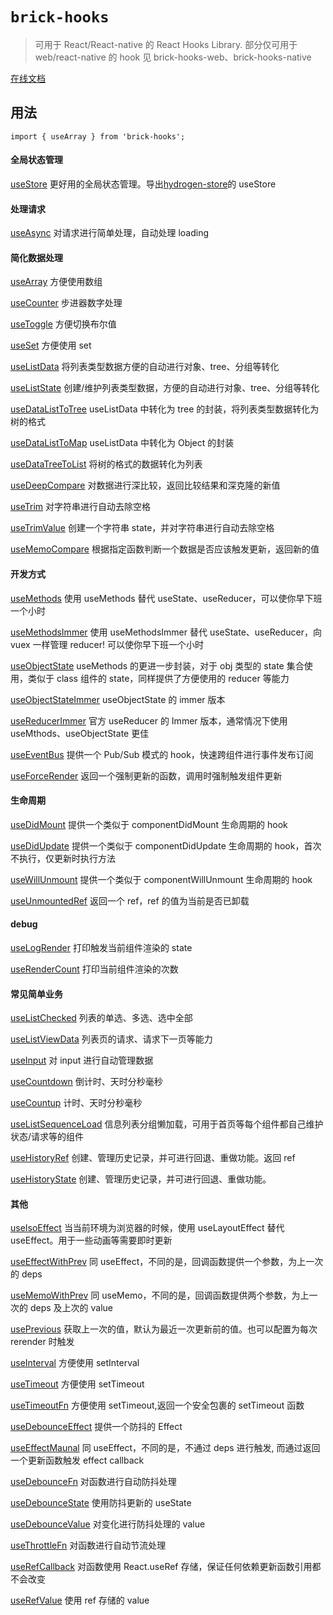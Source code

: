 # `brick-hooks`

> 可用于 React/React-native 的 React Hooks Library. 部分仅可用于 web/react-native 的 hook 见 brick-hooks-web、brick-hooks-native

[在线文档](https://mingneo.github.io/brick-hooks/)

## 用法

```
import { useArray } from 'brick-hooks';
```

#### 全局状态管理

[useStore](https://mingneo.github.io/brick-hooks/useStore) 更好用的全局状态管理。导出[hydrogen-store](https://github.com/MingNeo/hydrogen-store)的 useStore

#### 处理请求

[useAsync](https://mingneo.github.io/brick-hooks/useAsync) 对请求进行简单处理，自动处理 loading

#### 简化数据处理

[useArray](https://mingneo.github.io/brick-hooks/useArray) 方便使用数组

[useCounter](https://mingneo.github.io/brick-hooks/useCounter) 步进器数字处理

[useToggle](https://mingneo.github.io/brick-hooks/useToggle) 方便切换布尔值

[useSet](https://mingneo.github.io/brick-hooks/useSet) 方便使用 set

[useListData](https://mingneo.github.io/brick-hooks/useListData) 将列表类型数据方便的自动进行对象、tree、分组等转化

[useListState](https://mingneo.github.io/brick-hooks/useListState) 创建/维护列表类型数据，方便的自动进行对象、tree、分组等转化

[useDataListToTree](https://mingneo.github.io/brick-hooks/useDataListToTree) useListData 中转化为 tree 的封装，将列表类型数据转化为树的格式

[useDataListToMap](https://mingneo.github.io/brick-hooks/useDataListToMap) useListData 中转化为 Object 的封装

[useDataTreeToList](https://mingneo.github.io/brick-hooks/useDataTreeToList) 将树的格式的数据转化为列表

[useDeepCompare](https://mingneo.github.io/brick-hooks/useDeepCompare) 对数据进行深比较，返回比较结果和深克隆的新值

[useTrim](https://mingneo.github.io/brick-hooks/useTrim) 对字符串进行自动去除空格

[useTrimValue](https://mingneo.github.io/brick-hooks/useTrimValue) 创建一个字符串 state，并对字符串进行自动去除空格

[useMemoCompare](https://mingneo.github.io/brick-hooks/useMemoCompare) 根据指定函数判断一个数据是否应该触发更新，返回新的值

#### 开发方式

[useMethods](https://mingneo.github.io/brick-hooks/useMethods) 使用 useMethods 替代 useState、useReducer，可以使你早下班一个小时

[useMethodsImmer](https://mingneo.github.io/brick-hooks/useMethods) 使用 useMethodsImmer 替代 useState、useReducer，向 vuex 一样管理 reducer! 可以使你早下班一个小时

[useObjectState](https://mingneo.github.io/brick-hooks/useObjectState) useMethods 的更进一步封装，对于 obj 类型的 state 集合使用，类似于 class 组件的 state，同样提供了方便使用的 reducer 等能力

[useObjectStateImmer](https://mingneo.github.io/brick-hooks/useObjectStateIMmer) useObjectState 的 immer 版本

[useReducerImmer](https://mingneo.github.io/brick-hooks/useReducerImmer) 官方 useReducer 的 Immer 版本，通常情况下使用 useMthods、useObjectState 更佳

[useEventBus](https://mingneo.github.io/brick-hooks/useEventBus) 提供一个 Pub/Sub 模式的 hook，快速跨组件进行事件发布订阅

[useForceRender](https://mingneo.github.io/brick-hooks/useForceRender) 返回一个强制更新的函数，调用时强制触发组件更新

#### 生命周期

[useDidMount](https://mingneo.github.io/brick-hooks/useDidMount) 提供一个类似于 componentDidMount 生命周期的 hook

[useDidUpdate](https://mingneo.github.io/brick-hooks/useDidUpdate) 提供一个类似于 componentDidUpdate 生命周期的 hook，首次不执行，仅更新时执行方法

[useWillUnmount](https://mingneo.github.io/brick-hooks/useWillUnmount) 提供一个类似于 componentWillUnmount 生命周期的 hook

[useUnmountedRef](https://mingneo.github.io/brick-hooks/useUnmountedRef) 返回一个 ref，ref 的值为当前是否已卸载

#### debug

[useLogRender](https://mingneo.github.io/brick-hooks/useLogRender) 打印触发当前组件渲染的 state

[useRenderCount](https://mingneo.github.io/brick-hooks/useRenderCount) 打印当前组件渲染的次数

#### 常见简单业务

[useListChecked](https://mingneo.github.io/brick-hooks/useListChecked) 列表的单选、多选、选中全部

[useListViewData](https://mingneo.github.io/brick-hooks/useListViewData) 列表页的请求、请求下一页等能力

[useInput](https://mingneo.github.io/brick-hooks/useInput) 对 input 进行自动管理数据

[useCountdown](https://mingneo.github.io/brick-hooks/useCountdown) 倒计时、天时分秒毫秒

[useCountup](https://mingneo.github.io/brick-hooks/useCountup) 计时、天时分秒毫秒

[useListSequenceLoad](https://mingneo.github.io/brick-hooks/useListSequenceLoad) 信息列表分组懒加载，可用于首页等每个组件都自己维护状态/请求等的组件

[useHistoryRef](https://mingneo.github.io/brick-hooks/useHistoryRef) 创建、管理历史记录，并可进行回退、重做功能。返回 ref

[useHistoryState](https://mingneo.github.io/brick-hooks/useHistoryState) 创建、管理历史记录，并可进行回退、重做功能。

#### 其他

[useIsoEffect](https://mingneo.github.io/brick-hooks/useIsoEffect) 当当前环境为浏览器的时候，使用 useLayoutEffect 替代 useEffect。用于一些动画等需要即时更新

[useEffectWithPrev](https://mingneo.github.io/brick-hooks/useEffectWithPrev) 同 useEffect，不同的是，回调函数提供一个参数，为上一次的 deps

[useMemoWithPrev](https://mingneo.github.io/brick-hooks/useMemoWithPrev) 同 useMemo，不同的是，回调函数提供两个参数，为上一次的 deps 及上次的 value

[usePrevious](https://mingneo.github.io/brick-hooks/usePrevious) 获取上一次的值，默认为最近一次更新前的值。也可以配置为每次 rerender 时触发

[useInterval](https://mingneo.github.io/brick-hooks/useInterval) 方便使用 setInterval

[useTimeout](https://mingneo.github.io/brick-hooks/useTimeout) 方便使用 setTimeout

[useTimeoutFn](https://mingneo.github.io/brick-hooks/useTimeoutFn) 方便使用 setTimeout,返回一个安全包裹的 setTimeout 函数

[useDebounceEffect](https://mingneo.github.io/brick-hooks/useDebounceEffect) 提供一个防抖的 Effect

[useEffectMaunal](https://mingneo.github.io/brick-hooks/useEffectMaunal) 同 useEffect，不同的是，不通过 deps 进行触发, 而通过返回一个更新函数触发 effect callback

[useDebounceFn](https://mingneo.github.io/brick-hooks/useDebounceFn) 对函数进行自动防抖处理

[useDebounceState](https://mingneo.github.io/brick-hooks/useDebounceState) 使用防抖更新的 useState

[useDebounceValue](https://mingneo.github.io/brick-hooks/useDebounceValue) 对变化进行防抖处理的 value

[useThrottleFn](https://mingneo.github.io/brick-hooks/useThrottleFn) 对函数进行自动节流处理

[useRefCallback](https://mingneo.github.io/brick-hooks/useRefCallback) 对函数使用 React.useRef 存储，保证任何依赖更新函数引用都不会改变

[useRefValue](https://mingneo.github.io/brick-hooks/useRefValue) 使用 ref 存储的 value

